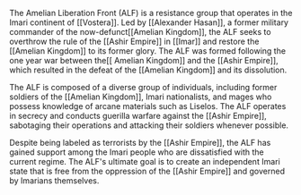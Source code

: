 The Amelian Liberation Front (ALF) is a resistance group that operates in the Imari continent of [[Vostera]]. Led by [[Alexander Hasan]], a former military commander of the now-defunct[[Amelian Kingdom]], the ALF seeks to overthrow the rule of the [[Ashir Empire]] in [[Imar]] and restore the [[Amelian Kingdom]] to its former glory. The ALF was formed following the one year war between the[[ Amelian Kingdom]] and the [[Ashir Empire]], which resulted in the defeat of the [[Amelian Kingdom]] and its dissolution.

The ALF is composed of a diverse group of individuals, including former soldiers of the [[Amelian Kingdom]], Imari nationalists, and mages who possess knowledge of arcane materials such as Liselos. The ALF operates in secrecy and conducts guerilla warfare against the [[Ashir Empire]], sabotaging their operations and attacking their soldiers whenever possible.

Despite being labeled as terrorists by the [[Ashir Empire]], the ALF has gained support among the Imari people who are dissatisfied with the current regime. The ALF's ultimate goal is to create an independent Imari state that is free from the oppression of the [[Ashir Empire]] and governed by Imarians themselves.